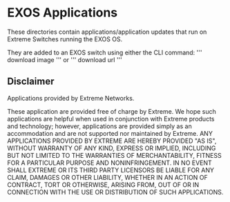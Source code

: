 # EXOS Applications
These directories contain applications/application updates that run on Extreme Switches running the EXOS OS.

They are added to an EXOS switch using either the CLI command:
'''
download image <ip> <filename>
'''
or
'''
download url <url>
'''


## Disclaimer
Applications provided by Extreme Networks.

These application are provided free of charge by Extreme.  We hope such applications are helpful when used in conjunction with Extreme products and technology; however, applications are provided simply as an accommodation and are not supported nor maintained by Extreme.  ANY APPLICATIONS PROVIDED BY EXTREME ARE HEREBY PROVIDED "AS IS", WITHOUT WARRANTY OF ANY KIND, EXPRESS OR IMPLIED, INCLUDING BUT NOT LIMITED TO THE WARRANTIES OF MERCHANTABILITY, FITNESS FOR A PARTICULAR PURPOSE AND NONINFRINGEMENT. IN NO EVENT SHALL EXTREME OR ITS THIRD PARTY LICENSORS BE LIABLE FOR ANY CLAIM, DAMAGES OR OTHER LIABILITY, WHETHER IN AN ACTION OF CONTRACT, TORT OR OTHERWISE, ARISING FROM, OUT OF OR IN CONNECTION WITH THE USE OR DISTRIBUTION OF SUCH APPLICATIONS.

